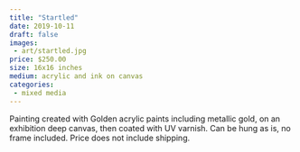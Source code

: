 ```yaml
---
title: "Startled"
date: 2019-10-11
draft: false
images:
 - art/startled.jpg
price: $250.00
size: 16x16 inches
medium: acrylic and ink on canvas
categories:
 - mixed media
---
```


Painting created with Golden acrylic paints including metallic gold, on an exhibition deep canvas, then coated with UV varnish. Can be hung as is, no frame included. Price does not include shipping.
